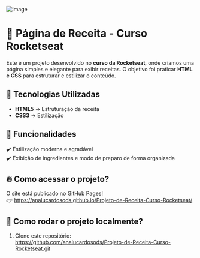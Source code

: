 ![image](https://github.com/user-attachments/assets/03764017-cd33-4164-aa34-2a1b53a68dbf)

# 🍰 Página de Receita - Curso Rocketseat  

Este é um projeto desenvolvido no **curso da Rocketseat**, onde criamos uma página simples e elegante para exibir receitas. O objetivo foi praticar **HTML e CSS** para estruturar e 
estilizar o conteúdo.

## 🚀 Tecnologias Utilizadas
- **HTML5** → Estruturação da receita  
- **CSS3** → Estilização  

## 📌 Funcionalidades
✔️ Estilização moderna e agradável  
✔️ Exibição de ingredientes e modo de preparo de forma organizada  

## 🔥 Como acessar o projeto?
O site está publicado no GitHub Pages!  
👉 https://analucardosods.github.io/Projeto-de-Receita-Curso-Rocketseat/

## 📂 Como rodar o projeto localmente?
1. Clone este repositório:  
https://github.com/analucardosods/Projeto-de-Receita-Curso-Rocketseat.git
